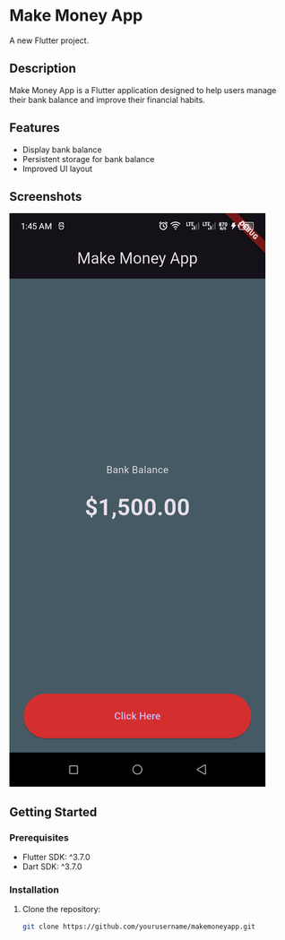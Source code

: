 # Make Money App

A new Flutter project.

## Description

Make Money App is a Flutter application designed to help users manage their bank balance and improve their financial habits.

## Features

- Display bank balance
- Persistent storage for bank balance
- Improved UI layout

## Screenshots

![Screenshot](assets/images/appss.png)

## Getting Started

### Prerequisites

- Flutter SDK: ^3.7.0
- Dart SDK: ^3.7.0

### Installation

1. Clone the repository:
   ```sh
   git clone https://github.com/yourusername/makemoneyapp.git
    ```
